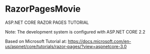 # RazorPagesMovie
ASP.NET CORE RAZOR PAGES TUTORIAL

Note: The development system is configured with ASP.NET CORE 2.2

Based on Microsoft Tutorial at: https://docs.microsoft.com/en-us/aspnet/core/tutorials/razor-pages/?view=aspnetcore-3.0
